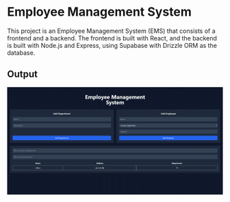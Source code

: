# Employee Management System

This project is an Employee Management System (EMS) that consists of a frontend and a backend. The frontend is built with React, and the backend is built with Node.js and Express, using Supabase with Drizzle ORM as the database.

## Output
![EMS](./EMS.png)
